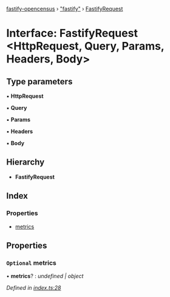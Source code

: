 [fastify-opencensus](../README.md) › ["fastify"](../modules/_fastify_.md) › [FastifyRequest](_fastify_.fastifyrequest.md)

# Interface: FastifyRequest <**HttpRequest, Query, Params, Headers, Body**>

## Type parameters

▪ **HttpRequest**

▪ **Query**

▪ **Params**

▪ **Headers**

▪ **Body**

## Hierarchy

- **FastifyRequest**

## Index

### Properties

- [metrics](_fastify_.fastifyrequest.md#optional-metrics)

## Properties

### `Optional` metrics

• **metrics**? : _undefined | object_

_Defined in [index.ts:28](https://github.com/rhaymo/fastify-opencensus/blob/a531454/src/index.ts#L28)_
